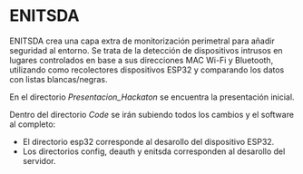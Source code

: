 # ENITSDA

ENITSDA crea una capa extra de monitorización perimetral para añadir seguridad al entorno. Se trata de la detección de dispositivos intrusos en lugares controlados en base a sus direcciones MAC Wi-Fi y Bluetooth, utilizando como recolectores dispositivos ESP32 y comparando los datos con listas blancas/negras.

En el directorio *Presentacion_Hackaton* se encuentra la presentación inicial.

Dentro del directorio *Code* se irán subiendo todos los cambios y el software al completo:
 - El directorio esp32 corresponde al desarollo del dispositivo ESP32.
 - Los directorios config, deauth y enitsda corresponden al desarollo del servidor.

